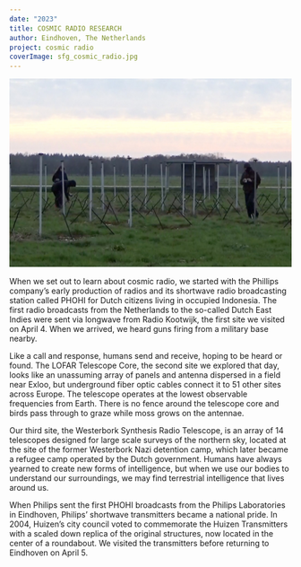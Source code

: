 ```yaml
---
date: "2023"
title: COSMIC RADIO RESEARCH
author: Eindhoven, The Netherlands
project: cosmic radio
coverImage: sfg_cosmic_radio.jpg
---
```

![](sfg_cosmic_radio.jpg)

When we set out to learn about cosmic radio, we started with the Phillips company’s early production of radios and its shortwave radio broadcasting station called PHOHI for Dutch citizens living in occupied Indonesia. The first radio broadcasts from the Netherlands to the so-called Dutch East Indies were sent via longwave from Radio Kootwijk, the first site we visited on April 4. When we arrived, we heard guns firing from a military base nearby.

Like a call and response, humans send and receive, hoping to be heard or found. The LOFAR Telescope Core, the second site we explored that day, looks like an unassuming array of panels and antenna dispersed in a field near Exloo, but underground fiber optic cables connect it to 51 other sites across Europe. The telescope operates at the lowest observable frequencies from Earth. There is no fence around the telescope core and birds pass through to graze while moss grows on the antennae.

Our third site, the Westerbork Synthesis Radio Telescope, is an array of 14 telescopes designed for large scale surveys of the northern sky, located at the site of the former Westerbork Nazi detention camp, which later became a refugee camp operated by the Dutch government. Humans have always yearned to create new forms of intelligence, but when we use our bodies to understand our surroundings, we may find terrestrial intelligence that lives around us.

When Philips sent the first PHOHI broadcasts from the Philips Laboratories in Eindhoven, Philips’ shortwave transmitters became a national pride. In 2004, Huizen’s city council voted to commemorate the Huizen Transmitters with a scaled down replica of the original structures, now located in the center of a roundabout. We visited the transmitters before returning to Eindhoven on April 5.